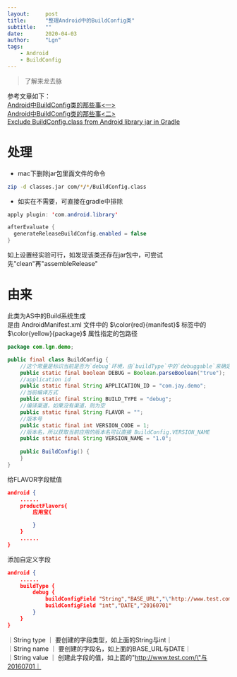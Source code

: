 ```yaml
---
layout:     post
title:      "整理Android中的BuildConfig类"
subtitle:   ""
date:       2020-04-03
author:     "Lgn"
tags:
    - Android 
    - BuildConfig
---
```


>了解来龙去脉

参考文章如下：  
[Android中BuildConfig类的那些事<一>](https://www.jianshu.com/p/33b5f40cd326)  
[Android中BuildConfig类的那些事<二>](https://www.jianshu.com/p/3474ce4609a8)  
[Exclude BuildConfig.class from Android library jar in Gradle](https://stackoverflow.com/questions/24931126/exclude-buildconfig-class-from-android-library-jar-in-gradle)  

# 处理
* mac下删除jar包里面文件的命令
````sh
zip -d classes.jar com/*/*/BuildConfig.class
````

* 如实在不需要，可直接在gradle中排除
````java
apply plugin: 'com.android.library'

afterEvaluate {
  generateReleaseBuildConfig.enabled = false
}
````
如上设置经实验可行，如发现该类还存在jar包中，可尝试先"clean"再"assembleRelease"

# 由来
此类为AS中的Build系统生成  
是由 AndroidManifest.xml 文件中的 $\color{red}{manifest}$ 标签中的 $\color{yellow}{package}$ 属性指定的包路径
````java
package com.lgn.demo;

public final class BuildConfig {
    //这个常量是标识当前是否为`debug`环境，由`buildType`中的`debuggable`来确定的，这是修改此类值的一个方式
    public static final boolean DEBUG = Boolean.parseBoolean("true");
    //application id
    public static final String APPLICATION_ID = "com.jay.demo";
    //当前编译方式
    public static final String BUILD_TYPE = "debug";
    //编译渠道，如果没有渠道，则为空
    public static final String FLAVOR = "";
    //版本号
    public static final int VERSION_CODE = 1;
    //版本名，所以获取当前应用的版本名可以直接 BuildConfig.VERSION_NAME
    public static final String VERSION_NAME = "1.0";
    
    public BuildConfig() {
    }
}
````

给FLAVOR字段赋值
````json
android {
    ......
    productFlavors{
        应用宝{

        }
    }
    ......
}
````

添加自定义字段
````json
android {
    ......
    buildType {
        debug {
            buildConfigField "String","BASE_URL","\"http://www.test.com/\""
            buildConfigField "int","DATE","20160701"
        }
    }
}
````
｜String type ｜ 要创建的字段类型，如上面的String与int｜  
｜String name ｜ 要创建的字段名，如上面的BASE_URL与DATE｜  
｜String value ｜ 创建此字段的值，如上面的\"http://www.test.com/\"与20160701｜  
